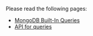 Please read the following pages:
* [MongoDB Built-In Queries](https://mongoosejs.com/docs/queries.html)
* [API for queries](https://mongoosejs.com/docs/api/query.html#Query.prototype.all())